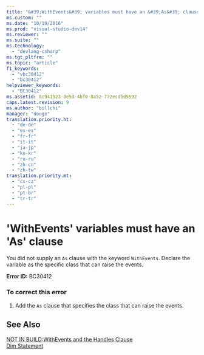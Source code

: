 ```yaml
---
title: "&#39;WithEvents&#39; variables must have an &#39;As&#39; clause | Microsoft Docs"
ms.custom: ""
ms.date: "10/19/2016"
ms.prod: "visual-studio-dev14"
ms.reviewer: ""
ms.suite: ""
ms.technology: 
  - "devlang-csharp"
ms.tgt_pltfrm: ""
ms.topic: "article"
f1_keywords: 
  - "vbc30412"
  - "bc30412"
helpviewer_keywords: 
  - "BC30412"
ms.assetid: 8c941523-8e5d-4bf0-8a52-772ecd5d5592
caps.latest.revision: 9
ms.author: "billchi"
manager: "douge"
translation.priority.ht: 
  - "de-de"
  - "es-es"
  - "fr-fr"
  - "it-it"
  - "ja-jp"
  - "ko-kr"
  - "ru-ru"
  - "zh-cn"
  - "zh-tw"
translation.priority.mt: 
  - "cs-cz"
  - "pl-pl"
  - "pt-br"
  - "tr-tr"
---
```

# &#39;WithEvents&#39; variables must have an &#39;As&#39; clause
You did not supply an `As` clause with the keyword `WithEvents`. Declare the variable as the specific class that can raise the events.  
  
 **Error ID:** BC30412  
  
### To correct this error  
  
1.  Add the `As` clause that specifies the class that can raise the events.  
  
## See Also  
 [NOT IN BUILD:WithEvents and the Handles Clause](http://msdn.microsoft.com/en-us/072b9cf6-6298-46f1-849e-4edc1631564c)   
 [Dim Statement](../Topic/Dim%20Statement%20\(Visual%20Basic\).md)